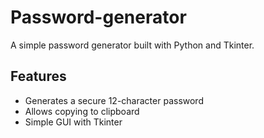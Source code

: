 # Password-generator

A simple password generator built with Python and Tkinter.

## Features
- Generates a secure 12-character password
- Allows copying to clipboard
- Simple GUI with Tkinter

